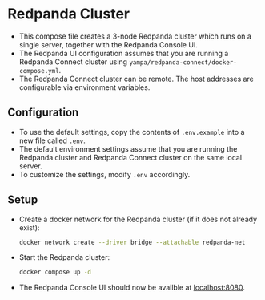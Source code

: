 # Redpanda Cluster

- This compose file creates a 3-node Redpanda cluster which runs on a single server, together with the Redpanda Console UI.
- The Redpanda UI configuration assumes that you are running a Redpanda Connect cluster using `yampa/redpanda-connect/docker-compose.yml`.
- The Redpanda Connect cluster can be remote. The host addresses are configurable via environment variables.

## Configuration

- To use the default settings, copy the contents of `.env.example` into a new file called `.env`.
- The default environment settings assume that you are running the Redpanda cluster and Redpanda Connect cluster on the same local server.
- To customize the settings, modify `.env` accordingly.

## Setup

- Create a docker network for the Redpanda cluster (if it does not already exist):

  ```bash
  docker network create --driver bridge --attachable redpanda-net
  ```

- Start the Redpanda cluster:

    ```bash
    docker compose up -d
    ```

- The Redpanda Console UI should now be availble at [localhost:8080](http://localhost:8080).
